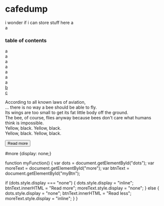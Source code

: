 # cafedump
i wonder if i can store stuff here
a<br>
a<br>
### table of contents
a<br>
a<br>
a<br>
a<br>
a<br>
a<br>
a<br>
[b](#cafedump)<br>
[c](###table-of-contents) 

According to all known laws
of aviation, <br><span id="dots">...</span><span id="more">
there is no way a bee
should be able to fly. <br>
Its wings are too small to get
its fat little body off the ground. <br>
The bee, of course, flies anyway
because bees don't care 
what humans think is impossible. <br>
Yellow, black. Yellow, black. <br>
Yellow, black. Yellow, black. <br></span>

<button onclick="myFunction()" id="myBtn">Read more</button>

#more {display: none;}

function myFunction() {
  var dots = document.getElementById("dots");
  var moreText = document.getElementById("more");
  var btnText = document.getElementById("myBtn");

  if (dots.style.display === "none") {
    dots.style.display = "inline";
    btnText.innerHTML = "Read more";
    moreText.style.display = "none";
  } else {
    dots.style.display = "none";
    btnText.innerHTML = "Read less";
    moreText.style.display = "inline";
  }
}
